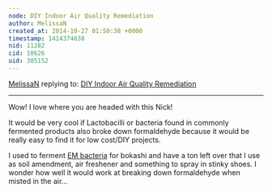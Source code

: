 ```yaml
---
node: DIY Indoor Air Quality Remediation
author: MelissaN
created_at: 2014-10-27 01:50:38 +0000
timestamp: 1414374638
nid: 11282
cid: 10626
uid: 305152
---
```




[MelissaN](../profile/MelissaN) replying to: [DIY Indoor Air Quality Remediation](../notes/nshapiro/10-20-2014/diy-indoor-air-quality-remediation)

----
Wow! I love where you are headed with this Nick! 

It would be very cool if Lactobacilli or bacteria found in commonly fermented products also broke down formaldehyde because it would be really easy to find it for low cost/DIY projects. 

I used to ferment <a href="http://en.wikipedia.org/wiki/Effective_microorganism">EM bacteria</a> for bokashi and have a ton left over that I use as soil amendment, air freshener and something to spray in stinky shoes.  I wonder how well it would work at breaking down formaldehyde when misted in the air...
